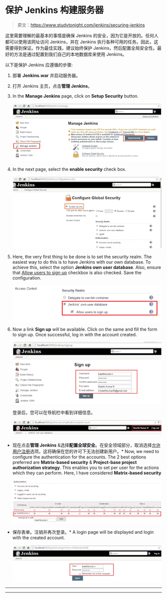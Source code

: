 # 保护 Jenkins 构建服务器

> 原文：<https://www.studytonight.com/jenkins/securing-jenkins>

这里需要理解的最基本的事情是确保 Jenkins 的安全，因为它是开放的。任何人都可以使用该网址访问 Jenkins，并在 Jenkins 执行各种可用的任务。因此，这需要得到保证。作为最佳实践，建议始终保护 Jenkins，然后配置全局安全性。最好的方法是通过配置到我们自己的本地数据库来使用 Jenkins。

以下是保护 Jenkins 应遵循的步骤:

1.  部署 **Jenkins.war** 并启动服务器。
2.  打开 Jenkins 主页，点击**管理 Jenkins**。
3.  In the **Manage Jenkins** page, click on **Setup Security** button.

    ![Securing Jenkins Server](img/43f0b79339bb32d73e02c187864c2d5e.png)

5.  In the next page, select the **enable security** check box.

    ![Securing Jenkins Server](img/5476b483564dda1d8a2ddf50538ba3f2.png)

7.  Here, the very first thing to be done is to set the security realm. The easiest way to do this is to have Jenkins with our own database. To achieve this, select the option **Jenkins own user database**. Also, ensure that <u>Allow users to sign up</u> checkbox is also checked. Save the configuration.

    ![Securing Jenkins Server](img/d86f9f7c1eb3f6ae79acd44dfaaa1a69.png)

9.  Now a link **Sign up** will be available. Click on the same and fill the form to sign up. Once successful, log in with the account created.

    ![Securing Jenkins Server](img/3365f6286f650cbede87f615525dd24e.png)

    登录后，您可以在导航栏中看到详细信息。

    ![Securing Jenkins Server](img/463e156e5670575e0f5157cc2f81f018.png)

*   现在点击**管理 Jenkins** &选择**配置全球安全**。在安全领域部分，取消选择<u>允许用户注册</u>选项。这将确保在您的许可下无法创建新用户。*   Now, we need to configure the authentication for the accounts. The 2 best options preferred are **Matrix-based security** & **Project-base project authorization strategy**. This enables you to set per user for the actions which they can perform. Here, I have considered **Matrix-based security**

    ![Securing Jenkins Server](img/0851ff1e5ddead482a7c8c4bcb2f8b39.png)

*   保存表单。注销并再次登录。*   A login page will be displayed and login with the created account.

    ![Securing Jenkins Server](img/cd10fc24513ee82bbf02db60de64435a.png)

* * *

* * *